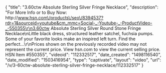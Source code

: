{
    "title": "3.60ctw Absolute Sterling Silver   Fringe Necklace",
    "description": "For More Info or to Buy Now: http:\/\/www.hsn.com\/products\/seo\/8394537?rdr=1&sourceid=youtube&cm_mmc=Social-_-Youtube-_-ProductVideo-_-550355\r\n3.60ctw Absolute Sterling Silver Round Stone Fringe Necklace\nLittle black dress, structured leather satchel, fuchsia pumps. Some of your favorite looks make an inspired left turn. Find the perfect...\r\nPrices shown on the previously recorded video may not represent the current price.  View hsn.com to view the current selling price. HSN Item #550355",
    "videoid": "112332517",
    "date_created": "1498116540",
    "date_modified": "1503416954",
    "type": "captivate",
    "layout": "video",
    "url": "\/v\/3-60ctw-absolute-sterling-silver-fringe-necklace\/112332517"
}